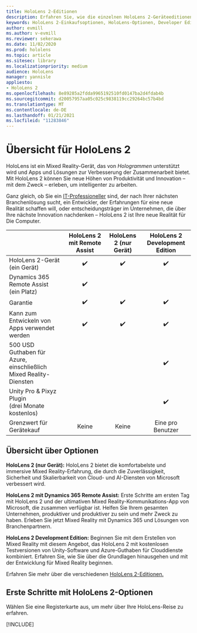 ```yaml
---
title: HoloLens 2-Editionen
description: Erfahren Sie, wie die einzelnen HoloLens 2-Geräteeditionen identisch oder unterschiedlich sind und was Sie nach dem Abrufen einer eigenen Version tun müssen.
keywords: HoloLens 2-Einkaufsoptionen, HoloLens-Optionen, Developer Edition
author: evmill
ms.author: v-evmill
ms.reviewer: sekerawa
ms.date: 11/02/2020
ms.prod: hololens
ms.topic: article
ms.sitesec: library
ms.localizationpriority: medium
audience: HoloLens
manager: yannisle
appliesto:
- HoloLens 2
ms.openlocfilehash: 8e89285a2fdda9965192510fd0147ba2d4fdab4b
ms.sourcegitcommit: d20057957aa05c025c9838119cc29264bc57b4bd
ms.translationtype: MT
ms.contentlocale: de-DE
ms.lasthandoff: 01/21/2021
ms.locfileid: "11283846"
---
```

# Übersicht für HoloLens 2

HoloLens ist ein Mixed Reality-Gerät, das von *Hologrammen* unterstützt wird und Apps und Lösungen zur Verbesserung der Zusammenarbeit bietet. Mit HoloLens 2 können Sie neue Höhen von Produktivität und Innovation – mit dem Zweck – erleben, um intelligenter zu arbeiten.

Ganz gleich, ob Sie ein [IT-Professioneller](https://www.microsoft.com/hololens/apps) sind, der nach Ihrer nächsten [](https://www.microsoft.com/hololens/apps) Branchenlösung sucht, ein Entwickler, der Erfahrungen für eine neue Realität schaffen will, oder entscheidungsträger im Unternehmen, die über Ihre nächste Innovation nachdenken – HoloLens 2 ist Ihre neue Realität für Die Computer. [](https://www.microsoft.com/hololens/developers) 

|                                                         | HoloLens 2 mit Remote Assist | HoloLens 2 (nur Gerät) | HoloLens 2 Development Edition |
|---------------------------------------------------------|:-----------------------------:|:------------------------:|:------------------------------:|
| HoloLens 2-Gerät <br>(ein Gerät)                      |               ✔️               |             ✔️            |                ✔️               |
| Dynamics 365 Remote Assist<br>(ein Platz)                |               ✔️               |                          |                                |
| Garantie                                                |               ✔️               |             ✔️            |                ✔️               |
| Kann zum Entwickeln von Apps verwendet werden                                 |               ✔️               |             ✔️            |                ✔️               |
| 500 USD Guthaben für Azure, einschließlich Mixed Reality-Diensten |                               |                          |                ✔️               |
| Unity Pro & Pixyz Plugin <br>(drei Monate kostenlos)        |                               |                          |                ✔️               |
| Grenzwert für Gerätekauf                                   |              Keine             |           Keine           |          Eine pro Benutzer          |

## Übersicht über Optionen

**HoloLens 2 (nur Gerät):** HoloLens 2 bietet die komfortabelste und immersive Mixed Reality-Erfahrung, die durch die Zuverlässigkeit, Sicherheit und Skalierbarkeit von Cloud- und AI-Diensten von Microsoft verbessert wird.

**HoloLens 2 mit Dynamics 365 Remote Assist:** Erste Schritte am ersten Tag mit HoloLens 2 und der ultimativen Mixed Reality-Kommunikations-App von Microsoft, die zusammen verfügbar ist. Helfen Sie Ihrem gesamten Unternehmen, produktiver und produktiver zu sein und mehr Zweck zu haben. Erleben Sie jetzt Mixed Reality mit Dynamics 365 und Lösungen von Branchenpartnern.

**HoloLens 2 Development Edition:** Beginnen Sie mit dem Erstellen von Mixed Reality mit diesem Angebot, das HoloLens 2 mit kostenlosen Testversionen von Unity-Software und Azure-Guthaben für Clouddienste kombiniert. Erfahren Sie, wie Sie über die Grundlagen hinausgehen und mit der Entwicklung für Mixed Reality beginnen.

Erfahren Sie mehr über die verschiedenen [HoloLens 2-Editionen.](https://www.microsoft.com/hololens/buy)

## Erste Schritte mit HoloLens 2-Optionen

Wählen Sie eine Registerkarte aus, um mehr über Ihre HoloLens-Reise zu erfahren.

[!INCLUDE[](includes/options-overview.md)]